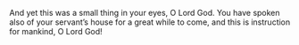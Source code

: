 And yet this was a small thing in your eyes, O Lord God. You have spoken also of your servant’s house for a great while to come, and this is instruction for mankind, O Lord God!
